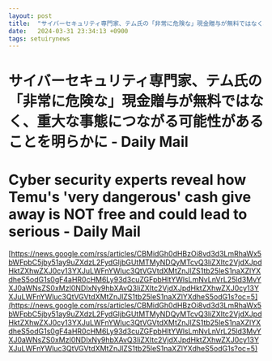 ```yaml
---
layout: post
title:  "サイバーセキュリティ専門家、テム氏の「非常に危険な」現金贈与が無料ではなく、重大な事態につながる可能性があることを明らかに - Daily Mail"
date:   2024-03-31 23:34:13 +0900
tags: setuirynews 
---
```


# サイバーセキュリティ専門家、テム氏の「非常に危険な」現金贈与が無料ではなく、重大な事態につながる可能性があることを明らかに - Daily Mail



# Cyber security experts reveal how Temu's 'very dangerous' cash give away is NOT free and could lead to serious - Daily Mail

[https://news.google.com/rss/articles/CBMidGh0dHBzOi8vd3d3LmRhaWx5bWFpbC5jby51ay9uZXdzL2FydGljbGUtMTMyNDQyMTcvQ3liZXItc2VjdXJpdHktZXhwZXJ0cy13YXJuLWFnYWluc3QtVGVtdXMtZnJlZS1tb25leS1naXZlYXdheS5odG1s0gF4aHR0cHM6Ly93d3cuZGFpbHltYWlsLmNvLnVrL25ld3MvYXJ0aWNsZS0xMzI0NDIxNy9hbXAvQ3liZXItc2VjdXJpdHktZXhwZXJ0cy13YXJuLWFnYWluc3QtVGVtdXMtZnJlZS1tb25leS1naXZlYXdheS5odG1s?oc=5](https://news.google.com/rss/articles/CBMidGh0dHBzOi8vd3d3LmRhaWx5bWFpbC5jby51ay9uZXdzL2FydGljbGUtMTMyNDQyMTcvQ3liZXItc2VjdXJpdHktZXhwZXJ0cy13YXJuLWFnYWluc3QtVGVtdXMtZnJlZS1tb25leS1naXZlYXdheS5odG1s0gF4aHR0cHM6Ly93d3cuZGFpbHltYWlsLmNvLnVrL25ld3MvYXJ0aWNsZS0xMzI0NDIxNy9hbXAvQ3liZXItc2VjdXJpdHktZXhwZXJ0cy13YXJuLWFnYWluc3QtVGVtdXMtZnJlZS1tb25leS1naXZlYXdheS5odG1s?oc=5)

